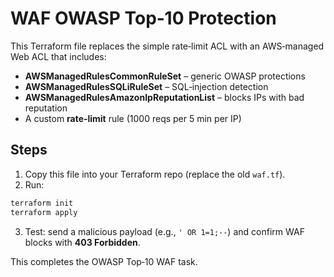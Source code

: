 # WAF OWASP Top‑10 Protection

This Terraform file replaces the simple rate‑limit ACL with an AWS‑managed
Web ACL that includes:

* **AWSManagedRulesCommonRuleSet** – generic OWASP protections  
* **AWSManagedRulesSQLiRuleSet** – SQL‑injection detection  
* **AWSManagedRulesAmazonIpReputationList** – blocks IPs with bad reputation  
* A custom **rate‑limit** rule (1000 reqs per 5 min per IP)

## Steps

1. Copy this file into your Terraform repo (replace the old `waf.tf`).
2. Run:

```bash
terraform init
terraform apply
```

3. Test: send a malicious payload (e.g., `' OR 1=1;--`) and confirm WAF blocks
with **403 Forbidden**.

This completes the OWASP Top‑10 WAF task.
